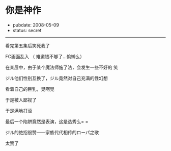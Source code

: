 # 你是神作

- pubdate: 2008-05-09
- status: secret

--------------------------


看完第五集后笑死我了

FC画面乱入 （ 难道钱不够了...偷懒么）

在某层中，由于某个魔法师施了法，会发生一些不好的 笑

ジル他们性别互换了，ジル竟然对自己充满的性幻想

看着自己的巨乳，晃啊晃

于是被人鄙视了

于是满地打滚

最后一个陷阱竟然是表演，这是选秀么= =

ジル的绝招很赞——家族代代相传的ローパ之歌

太赞了
